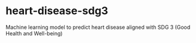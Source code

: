 # heart-disease-sdg3
Machine learning model to predict heart disease aligned with SDG 3 (Good Health and Well-being)
